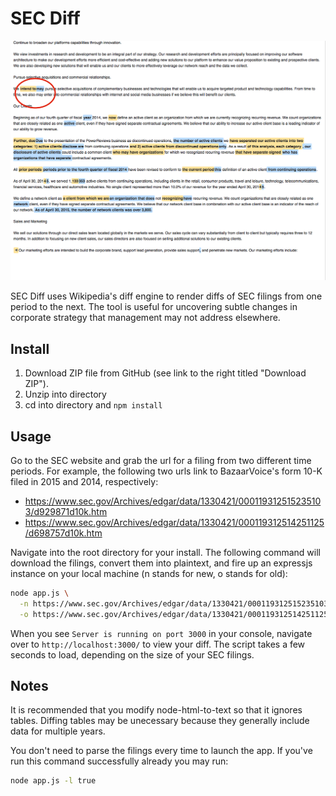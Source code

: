 SEC Diff
=========

![Alt text](/public/Screenshot.png?raw=true "Bazzarvoice, Inc.")

SEC Diff uses Wikipedia's diff engine to render diffs of SEC filings
from one period to the next. The tool is useful for uncovering subtle changes
in corporate strategy that management may not address elsewhere.

Install
-------

1. Download ZIP file from GitHub (see link to the right titled "Download ZIP").
2. Unzip into directory
3. cd into directory and `npm install`

Usage
-----

Go to the SEC website and grab the url for a filing from two different time
periods.  For example, the following two urls link to BazaarVoice's form 10-K
filed in 2015 and 2014, respectively:

- https://www.sec.gov/Archives/edgar/data/1330421/000119312515235103/d929871d10k.htm
- https://www.sec.gov/Archives/edgar/data/1330421/000119312514251125/d698757d10k.htm

Navigate into the root directory for your install.  The following command
will download the filings, convert them into plaintext, and fire up an expressjs
instance on your local machine (n stands for new, o stands for old):

```bash
node app.js \
  -n https://www.sec.gov/Archives/edgar/data/1330421/000119312515235103/d929871d10k.htm \
  -o https://www.sec.gov/Archives/edgar/data/1330421/000119312514251125/d698757d10k.htm
```

When you see `Server is running on port 3000` in your console, navigate over to `http://localhost:3000/`
to view your diff.  The script takes a few seconds to load, depending on the size of
your SEC filings.

Notes
-----

It is recommended that you modify node-html-to-text so that it ignores tables.
Diffing tables may be unecessary because they generally include data for multiple years.

You don't need to parse the filings every time to launch the app.
If you've run this command successfully already you may run:

```bash
node app.js -l true
```
